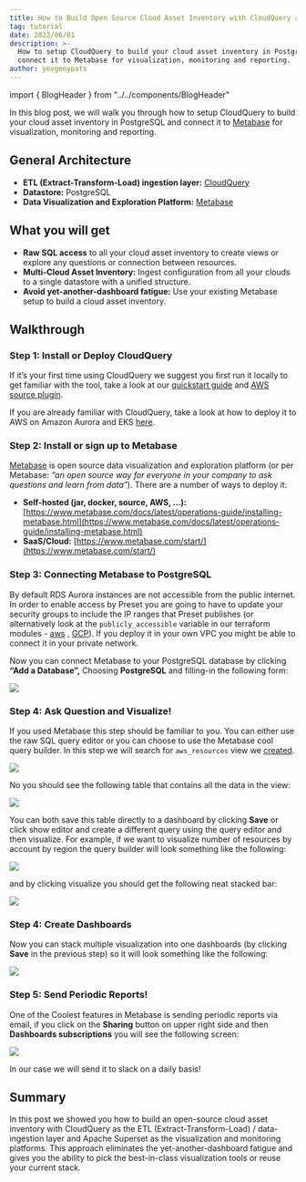 ```yaml
---
title: How to Build Open Source Cloud Asset Inventory with CloudQuery and Metabase
tag: tutorial
date: 2022/06/01
description: >-
  How to setup CloudQuery to build your cloud asset inventory in PostgreSQL and
  connect it to Metabase for visualization, monitoring and reporting.
author: yevgenypats
---
```


import { BlogHeader } from "../../components/BlogHeader"

<BlogHeader/>

In this blog post, we will walk you through how to setup CloudQuery to build your cloud asset inventory in PostgreSQL and connect it to [Metabase](https://www.metabase.com/) for visualization, monitoring and reporting.

## General Architecture

- **ETL (Extract-Transform-Load) ingestion layer:** [CloudQuery](https://github.com/cloudquery/cloudquery)
- **Datastore:** PostgreSQL
- **Data Visualization and Exploration Platform:** [Metabase](https://metabase.com)

## What you will get

- **Raw SQL access** to all your cloud asset inventory to create views or explore any questions or connection between resources.
- **Multi-Cloud Asset Inventory:** Ingest configuration from all your clouds to a single datastore with a unified structure.
- **Avoid yet-another-dashboard fatigue:** Use your existing Metabase setup to build a cloud asset inventory.

## Walkthrough

### Step 1: **Install or Deploy CloudQuery**

If it’s your first time using CloudQuery we suggest you first run it locally to get familiar with the tool, take a look at our [quickstart guide](/docs/quickstart) and [AWS source plugin](/docs/plugins/sources/aws/overview).

If you are already familiar with CloudQuery, take a look at how to deploy it to AWS on Amazon Aurora and EKS [here](https://github.com/cloudquery/terraform-aws-cloudquery).

### Step 2: Install or sign up to Metabase

[Metabase](https://metabase.com) is open source data visualization and exploration platform (or per Metabase: _“an open source way for everyone in your company to ask questions and learn from data”_). There are a number of ways to deploy it:

- **Self-hosted (jar, docker, source, AWS, …):** [https://www.metabase.com/docs/latest/operations-guide/installing-metabase.html](https://www.metabase.com/docs/latest/operations-guide/installing-metabase.html)
- **SaaS/Cloud:** [https://www.metabase.com/start/](https://www.metabase.com/start/)

### Step 3: Connecting Metabase to PostgreSQL

By default RDS Aurora instances are not accessible from the public internet. In order to enable access by Preset you are going to have to update your security groups to include the IP ranges that Preset publishes (or alternatively look at the `publicly_accessible` variable in our terraform modules - [aws](https://github.com/cloudquery/terraform-aws-cloudquery#inputs) , [GCP](https://github.com/cloudquery/terraform-gcp-cloudquery#inputs)). If you deploy it in your own VPC you might be able to connect it in your private network.

Now you can connect Metabase to your PostgreSQL database by clicking **“Add a Database”,** Choosing **PostgreSQL** and filling-in the following form:

![](/images/blog/cloud-asset-inventory-cloudquery-metabase/1.png)

### Step 4: Ask Question and Visualize!

If you used Metabase this step should be familiar to you. You can either use the raw SQL query editor or you can choose to use the Metabase cool query builder. In this step we will search for `aws_resources` view we [created](https://github.com/cloudquery/cq-provider-aws/blob/main/views/resources.sql).

![](/images/blog/cloud-asset-inventory-cloudquery-metabase/2.png)

No you should see the following table that contains all the data in the view:

![](/images/blog/cloud-asset-inventory-cloudquery-metabase/3.png)

You can both save this table directly to a dashboard by clicking **Save** or click show editor and create a different query using the query editor and then visualize. For example, if we want to visualize number of resources by account by region the query builder will look something like the following:

![](/images/blog/cloud-asset-inventory-cloudquery-metabase/4.png)

and by clicking visualize you should get the following neat stacked bar:

![](/images/blog/cloud-asset-inventory-cloudquery-metabase/5.png)

### Step 4: Create Dashboards

Now you can stack multiple visualization into one dashboards (by clicking **Save** in the previous step) so it will look something like the following:

![](/images/blog/cloud-asset-inventory-cloudquery-metabase/6.png)

### Step 5: Send Periodic Reports!

One of the Coolest features in Metabase is sending periodic reports via email, if you click on the **Sharing** button on upper right side and then **Dashboards subscriptions** you will see the following screen:

![](/images/blog/cloud-asset-inventory-cloudquery-metabase/7.png)

In our case we will send it to slack on a daily basis!

## Summary

In this post we showed you how to build an open-source cloud asset inventory with CloudQuery as the ETL (Extract-Transform-Load) / data-ingestion layer and Apache Superset as the visualization and monitoring platforms. This approach eliminates the yet-another-dashboard fatigue and gives you the ability to pick the best-in-class visualization tools or reuse your current stack.
